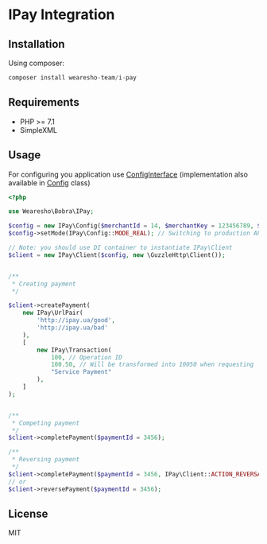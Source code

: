 # IPay Integration

## Installation
Using composer:
```php
composer install wearesho-team/i-pay
```

## Requirements
- PHP >= 7.1
- SimpleXML

## Usage
For configuring you application use [ConfigInterface](./src/ConfigInterface.php)
(implementation also available in [Config](./src/Config.php) class)

```php
<?php

use Wearesho\Bobra\IPay;

$config = new IPay\Config($merchantId = 14, $merchantKey = 123456789, $merchantSecret = 987654321);
$config->setMode(IPay\Config::MODE_REAL); // Switching to production API (default: test)

// Note: you should use DI container to instantiate IPay\Client
$client = new IPay\Client($config, new \GuzzleHttp\Client());


/**
 * Creating payment
 */

$client->createPayment(
    new IPay\UrlPair(
        'http://ipay.ua/good',
        'http://ipay.ua/bad'
    ),
    [
        new IPay\Transaction(
            100, // Operation ID
            100.50, // Will be transformed into 10050 when requesting
            "Service Payment"
        ),
    ]
);


/**
 * Competing payment
 */
$client->completePayment($paymentId = 3456);

/**
 * Reversing payment
 */
$client->completePayment($paymentId = 3456, IPay\Client::ACTION_REVERSAL);
// or
$client->reversePayment($paymentId = 3456);

```

## License
MIT